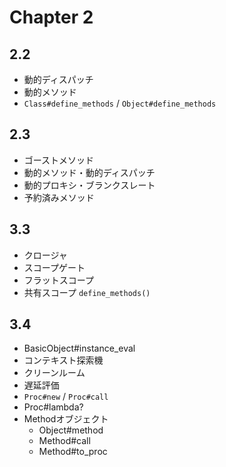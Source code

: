 # Chapter 2

## 2.2 

* 動的ディスパッチ
* 動的メソッド
* `Class#define_methods` / `Object#define_methods`

## 2.3

* ゴーストメソッド
* 動的メソッド・動的ディスパッチ
* 動的プロキシ・ブランクスレート
* 予約済みメソッド

## 3.3

* クロージャ
* スコープゲート
* フラットスコープ
* 共有スコープ `define_methods()`

## 3.4

* BasicObject#instance_eval
* コンテキスト探索機
* クリーンルーム
* 遅延評価
* `Proc#new` / `Proc#call`
* Proc#lambda?
* Methodオブジェクト
  * Object#method
  * Method#call
  * Method#to_proc

